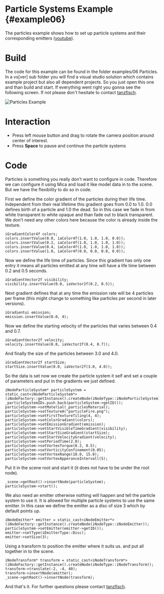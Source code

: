 Particle Systems Example                                       {#example06}
========================

The particles example shows how to set up particle systems and their corresponding emitters ([youtube](https://www.youtube.com/watch?v=pXI5tWLcBKQ)).

Build
=====

The code for this example can be found in the folder examples/06 Particles. In a vs[ver] sub folder you will find a visual studio solution which contains example project but also all dependent projects. So you just open this one and than build and start. If everything went right you gonna see the following screen. If not please don't hesitate to contact [tanzfisch](https://github.com/tanzfisch).

![Particles Example](/images/Example06_Pic1.png)

Interaction
===========

* Press left mouse button and drag to rotate the camera position around center of interest.
* Press **Space** to pause and continue the particle systems

Code
====

Particles is something you really don't want to configure in code. Therefore we can configure it using Mica and load it like model data in to the scene. 
But we have the flexibility to do so in code.

First we define the color gradient of the particles during their life time. Independent from their real lifetime this gradient goes from 0.0 to 1.0. 0.0 defines birth of a particle and 1.0 the dead. So in this case we fade in from white transparent to white opaque and than fade out to black transparent. We don't need any other colors here because the color is already inside the texture.

    iGradientColor4f colors;
    colors.insertValue(0.0, iaColor4f(1.0, 1.0, 1.0, 0.0));
    colors.insertValue(0.2, iaColor4f(1.0, 1.0, 1.0, 1.0));
    colors.insertValue(0.4, iaColor4f(1.0, 1.0, 1.0, 1.0));
    colors.insertValue(1.0, iaColor4f(0.0, 0.0, 0.0, 0.0));

Now we define the life time of particles. Since this gradient has only one entry it means all particles emitted at any time will have a life time between 0.2 and 0.5 seconds.

    iGradientVector2f visibility;
    visibility.insertValue(0.0, iaVector2f(0.2, 0.5));

Next gradient defines that at any time the emission rate will be 4 particles per frame (this might change to something like particles per second in later versions).

    iGradientui emission;
    emission.insertValue(0.0, 4);

Now we define the starting velocity of the particles that varies between 0.4 and 0.7.

    iGradientVector2f velocity;
    velocity.insertValue(0.0, iaVector2f(0.4, 0.7));

And finally the size of the particles between 3.0 and 4.0.

    iGradientVector2f startSize;
    startSize.insertValue(0.0, iaVector2f(3.0, 4.0));

So the data is set now we create the particle system it self and set a couple of parameters and put in the gradients we just defined.

    iNodeParticleSystem* particleSystem = static_cast<iNodeParticleSystem*>(iNodeFactory::getInstance().createNode(iNodeType::iNodeParticleSystem));
    _particleSystemIDs.push_back(particleSystem->getID());
    particleSystem->setMaterial(_particlesMaterial);
    particleSystem->setTextureA("particleFire.png");
    particleSystem->setFirstTextureTiling(4, 4);
    particleSystem->setColorGradient(colors);
    particleSystem->setEmissionGradient(emission);
    particleSystem->setStartVisibleTimeGradient(visibility);
    particleSystem->setStartSizeGradient(startSize);
    particleSystem->setStartVelocityGradient(velocity);
    particleSystem->setPeriodTime(2.0);
    particleSystem->setVortexTorque(0.2, 0.5);
    particleSystem->setVorticityConfinement(0.05);
    particleSystem->setVortexRange(10.0, 15.0);
    particleSystem->setVortexApperanceIntervall(5);

Put it in the scene root and start it (it does not have to be under the root node).

    _scene->getRoot()->insertNode(particleSystem);
    particleSystem->start();

We also need an emitter otherwise nothing will happen and tell the particle system to use it. It is allowed for multiple particle systems to use the same emitter. In this case we define the emitter as a disc of size 3 which by default points up.

    iNodeEmitter* emitter = static_cast<iNodeEmitter*>(iNodeFactory::getInstance().createNode(iNodeType::iNodeEmitter));
    particleSystem->setEmitter(emitter->getID());
    emitter->setType(iEmitterType::Disc);
    emitter->setSize(3);

Using a transform to position the emitter where it suits us. and put all together in to the scene.

    iNodeTransform* transform = static_cast<iNodeTransform*>(iNodeFactory::getInstance().createNode(iNodeType::iNodeTransform));
    transform->translate(-2, -4, 40);
    transform->insertNode(emitter);
    _scene->getRoot()->insertNode(transform);

And that's it. For further questions please contact [tanzfisch](https://github.com/tanzfisch).